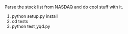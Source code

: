 Parse the stock list from NASDAQ and do cool stuff with it. 
1. python setup.py install
2. cd tests
3. python test_yqd.py
